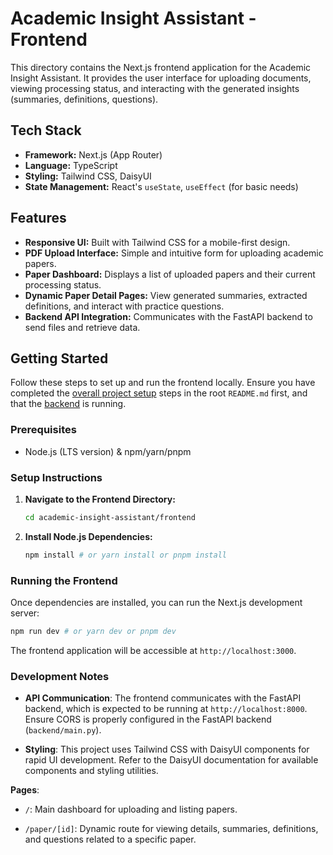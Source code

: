 # Academic Insight Assistant - Frontend

This directory contains the Next.js frontend application for the Academic Insight Assistant. It provides the user interface for uploading documents, viewing processing status, and interacting with the generated insights (summaries, definitions, questions).

## Tech Stack

* **Framework:** Next.js (App Router)
* **Language:** TypeScript
* **Styling:** Tailwind CSS, DaisyUI
* **State Management:** React's `useState`, `useEffect` (for basic needs)

## Features

* **Responsive UI:** Built with Tailwind CSS for a mobile-first design.
* **PDF Upload Interface:** Simple and intuitive form for uploading academic papers.
* **Paper Dashboard:** Displays a list of uploaded papers and their current processing status.
* **Dynamic Paper Detail Pages:** View generated summaries, extracted definitions, and interact with practice questions.
* **Backend API Integration:** Communicates with the FastAPI backend to send files and retrieve data.

## Getting Started

Follow these steps to set up and run the frontend locally. Ensure you have completed the [overall project setup](#getting-started) steps in the root `README.md` first, and that the [backend](#academic-insight-assistant-backend-readme-md) is running.

### Prerequisites

* Node.js (LTS version) & npm/yarn/pnpm

### Setup Instructions

1.  **Navigate to the Frontend Directory:**
    ```bash
    cd academic-insight-assistant/frontend
    ```

2.  **Install Node.js Dependencies:**
    ```bash
    npm install # or yarn install or pnpm install
    ```

### Running the Frontend

Once dependencies are installed, you can run the Next.js development server:

```bash
npm run dev # or yarn dev or pnpm dev
```
The frontend application will be accessible at `http://localhost:3000`.

### Development Notes
- **API Communication**: The frontend communicates with the FastAPI backend, which is expected to be running at `http://localhost:8000`. Ensure CORS is properly configured in the FastAPI backend (`backend/main.py`).

- **Styling**: This project uses Tailwind CSS with DaisyUI components for rapid UI development. Refer to the DaisyUI documentation for available components and styling utilities.

**Pages**:

- `/`: Main dashboard for uploading and listing papers.

- `/paper/[id]`: Dynamic route for viewing details, summaries, definitions, and questions related to a specific paper.